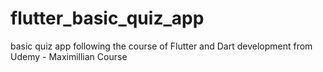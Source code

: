 # flutter_basic_quiz_app
basic quiz app following the course of Flutter and Dart development from Udemy - Maximillian Course
